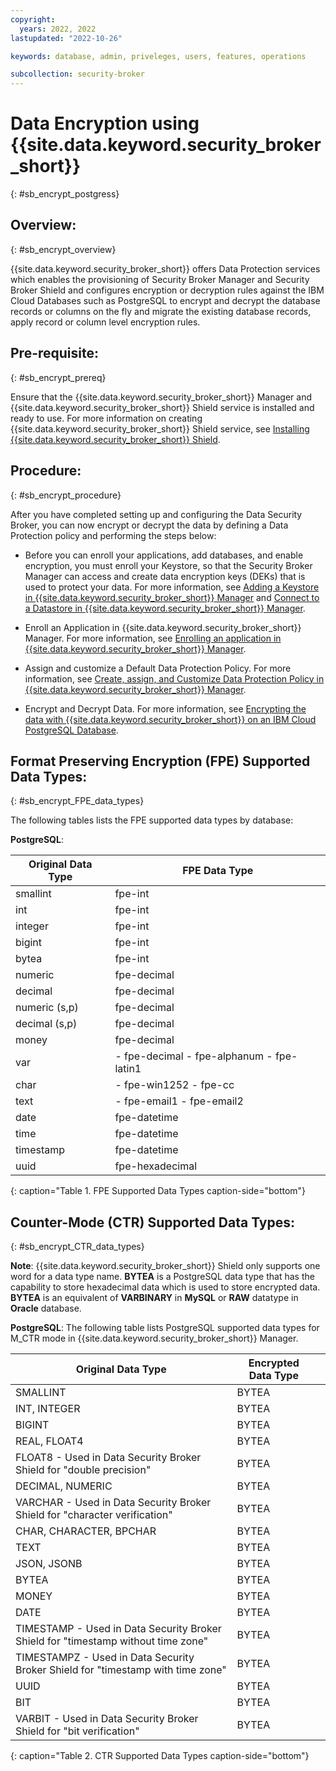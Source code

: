 ```yaml
---
copyright:
  years: 2022, 2022
lastupdated: "2022-10-26"

keywords: database, admin, priveleges, users, features, operations

subcollection: security-broker
---
```


# Data Encryption using {{site.data.keyword.security_broker_short}}
{: #sb_encrypt_postgress}

## Overview:
{: #sb_encrypt_overview}

{{site.data.keyword.security_broker_short}} offers Data Protection services which enables the
provisioning of Security Broker Manager and Security Broker Shield and
configures encryption or decryption rules against the IBM Cloud
Databases such as PostgreSQL to encrypt and decrypt the database records
or columns on the fly and migrate the existing database records,
apply record or column level encryption rules.

## Pre-requisite:
{: #sb_encrypt_prereq}

Ensure that the {{site.data.keyword.security_broker_short}} Manager and {{site.data.keyword.security_broker_short}}
Shield service is installed and ready to use. For more information on
creating {{site.data.keyword.security_broker_short}} Shield service, see [Installing {{site.data.keyword.security_broker_short}} Shield](/docs/security-broker?topic=security-broker-sb_install_com). 
 
## Procedure:
{: #sb_encrypt_procedure}

After you have completed setting up and configuring the Data Security
Broker, you can now encrypt or decrypt the data by defining a Data
Protection policy and performing the steps below:

-   Before you can enroll your applications, add databases, and enable
    encryption, you must enroll your Keystore, so that the Security
    Broker Manager can access and create data encryption keys (DEKs)
    that is used to protect your data. For more information, see [Adding a Keystore in {{site.data.keyword.security_broker_short}} Manager](/docs/security-broker?topic=security-broker-sb_encrypt_data#adding-keystore-in-data-security-broker-manager) and [Connect to a Datastore in {{site.data.keyword.security_broker_short}} Manager](/docs/security-broker?topic=security-broker-sb_encrypt_data#connecting-to-a-datastore).

-   Enroll an Application in {{site.data.keyword.security_broker_short}} Manager. For more
    information, see [Enrolling an application in {{site.data.keyword.security_broker_short}} Manager](/docs/security-broker?topic=security-broker-sb_enroll_app).

-   Assign and customize a Default Data Protection Policy. For more
    information, see [Create, assign, and Customize Data Protection Policy in {{site.data.keyword.security_broker_short}} Manager](/docs/security-broker?topic=security-broker-sb_assign_policy).

-   Encrypt and Decrypt Data. For more information, see [Encrypting the data with {{site.data.keyword.security_broker_short}} on an IBM Cloud PostgreSQL Database](/docs/security-broker?topic=security-broker-sb_encrypt_data).

## Format Preserving Encryption (FPE) Supported Data Types:
{: #sb_encrypt_FPE_data_types}

The following tables lists the FPE supported data types by database:

**PostgreSQL**:

| **Original Data Type** | **FPE Data Type**                         |
|------------------------|-------------------------------------------|
| smallint               | fpe-int                                   |
| int                    | fpe-int                                   |
| integer                | fpe-int                                   |
| bigint                 | fpe-int                                   |
| bytea                  | fpe-int                                   |
| numeric                | fpe-decimal                               |
| decimal                | fpe-decimal                               |
| numeric (s,p)          | fpe-decimal                               |
| decimal (s,p)          | fpe-decimal                               |
| money                  | fpe-decimal                               |
| var                    | - fpe-decimal - fpe-alphanum - fpe-latin1 |
| char                   | - fpe-win1252 - fpe-cc                    |
| text                   | - fpe-email1 - fpe-email2                 |
| date                   | fpe-datetime                              |
| time                   | fpe-datetime                              |
| timestamp              | fpe-datetime                              |
| uuid                   | fpe-hexadecimal                           |
{: caption="Table 1. FPE Supported Data Types caption-side="bottom"}

## Counter-Mode (CTR) Supported Data Types:
{: #sb_encrypt_CTR_data_types}

**Note**: {{site.data.keyword.security_broker_short}} Shield only supports one word for a data type name.
**BYTEA** is a PostgreSQL data type that has the capability to store hexadecimal data which is used to store encrypted data. **BYTEA** is an equivalent of **VARBINARY** in **MySQL** or **RAW** datatype in **Oracle** database.

**PostgreSQL**:
The following table lists PostgreSQL supported data types for M_CTR mode in {{site.data.keyword.security_broker_short}} Manager. 

| **Original Data Type**                                                            | **Encrypted Data Type** |   |
|-----------------------------------------------------------------------------------|-------------------------|---|
| SMALLINT                                                                          | BYTEA                   |   |
| INT, INTEGER                                                                      | BYTEA                   |   |
| BIGINT                                                                            | BYTEA                   |   |
| REAL, FLOAT4                                                                      | BYTEA                   |   |
| FLOAT8 - Used in Data Security Broker Shield  for "double precision"              | BYTEA                   |   |
| DECIMAL, NUMERIC                                                                  | BYTEA                   |   |
| VARCHAR - Used in Data Security Broker Shield for "character verification"        | BYTEA                   |   |
| CHAR, CHARACTER, BPCHAR                                                           | BYTEA                   |   |
| TEXT                                                                              | BYTEA                   |   |
| JSON, JSONB                                                                       | BYTEA                   |   |
| BYTEA                                                                             | BYTEA                   |   |
| MONEY                                                                             | BYTEA                   |   |
| DATE                                                                              | BYTEA                   |   |
| TIMESTAMP - Used in Data Security Broker Shield for "timestamp without time zone" | BYTEA                   |   |
| TIMESTAMPZ - Used in Data Security Broker Shield for "timestamp with time zone"   | BYTEA                   |   |
| UUID                                                                              | BYTEA                   |   |
| BIT                                                                               | BYTEA                   |   |
| VARBIT - Used in Data Security Broker Shield for "bit verification"               | BYTEA                   |   |
{: caption="Table 2. CTR Supported Data Types caption-side="bottom"}